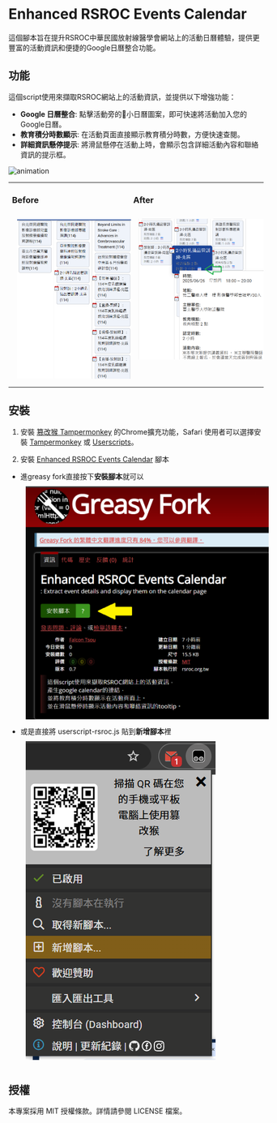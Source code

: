 # Enhanced RSROC Events Calendar

這個腳本旨在提升RSROC中華民國放射線醫學會網站上的活動日曆體驗，提供更豐富的活動資訊和便捷的Google日曆整合功能。

## 功能

這個script使用來擷取RSROC網站上的活動資訊，並提供以下增強功能：
 - **Google 日曆整合**: 點擊活動旁的📅小日曆圖案，即可快速將活動加入您的Google日曆。
 - **教育積分時數顯示**: 在活動頁面直接顯示教育積分時數，方便快速查閱。
 - **詳細資訊懸停提示**: 將滑鼠懸停在活動上時，會顯示包含詳細活動內容和聯絡資訊的提示框。

![animation](img\animate_wide.gif)


<table>
  <tr valign="top">
    <td>
      <h3>Before</h3>
      <img src="img/before.png" alt="Before Script Applied" style="padding: 10px; max-width: 100%;" />
    </td>
    <td>
      <h3>After</h3>
      <img src="img/after.png" alt="After Script Applied" style="padding: 10px; max-width: 100%;" />
    </td>
  </tr>
</table>


## 安裝

1. 安裝 [篡改猴 Tampermonkey](https://chromewebstore.google.com/detail/%E7%AF%A1%E6%94%B9%E7%8C%B4/dhdgffkkebhmkfjojejmpbldmpobfkfo)  的Chrome擴充功能，Safari 使用者可以選擇安裝 [Tampermonkey](https://apps.apple.com/tw/app/tampermonkey/id6738342400) 或 [Userscripts](https://apps.apple.com/tw/app/userscripts/id1463298887)。

2. 安裝 [Enhanced RSROC Events Calendar](https://greasyfork.org/zh-TW/scripts/537049-enhanced-rsroc-events-calendar) 腳本
  - 進greasy fork直接按下**安裝腳本**就可以
    <img src="img/install_script_from_greasyfork.png" alt="install_script_from_greasyfork" style="padding: 10px; max-width: 100%;" />
  - 或是直接將 userscript-rsroc.js 貼到**新增腳本**裡 <br/>
    <img src="img\add_userscript.png" alt="add_userscript" style="padding: 10px; max-width: 100%;" />

  

## 授權
本專案採用 MIT 授權條款。詳情請參閱 LICENSE 檔案。
